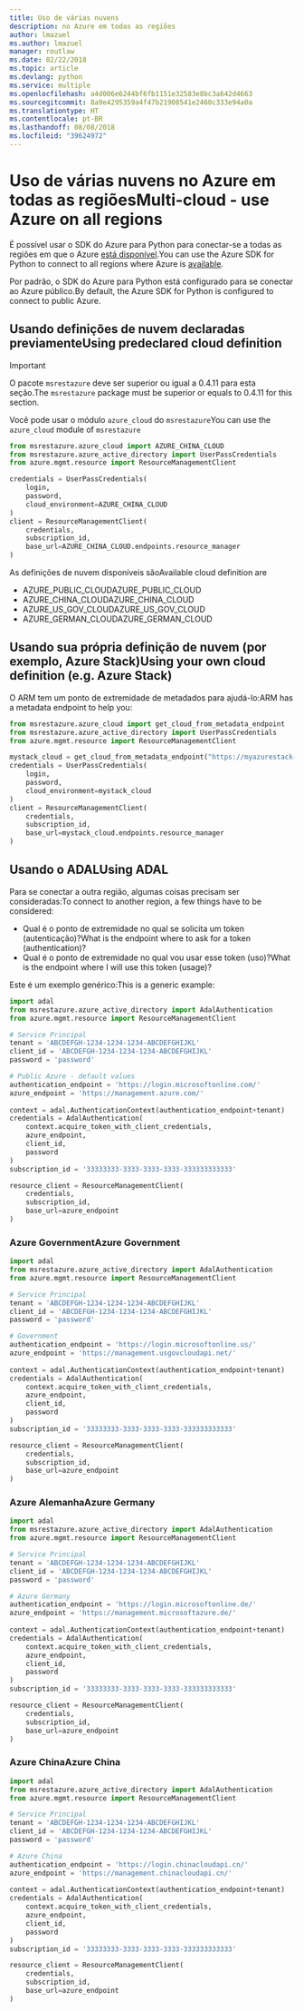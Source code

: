 ```yaml
---
title: Uso de várias nuvens
description: no Azure em todas as regiões
author: lmazuel
ms.author: lmazuel
manager: routlaw
ms.date: 02/22/2018
ms.topic: article
ms.devlang: python
ms.service: multiple
ms.openlocfilehash: a4d006e6244bf6fb1151e32583e8bc3a642d4663
ms.sourcegitcommit: 8a9e4295359a4f47b21908541e2460c333e94a0a
ms.translationtype: HT
ms.contentlocale: pt-BR
ms.lasthandoff: 08/08/2018
ms.locfileid: "39624972"
---
```

# <a name="multi-cloud---use-azure-on-all-regions"></a><span data-ttu-id="9455e-103">Uso de várias nuvens no Azure em todas as regiões</span><span class="sxs-lookup"><span data-stu-id="9455e-103">Multi-cloud - use Azure on all regions</span></span>

<span data-ttu-id="9455e-104">É possível usar o SDK do Azure para Python para conectar-se a todas as regiões em que o Azure [está disponível](https://azure.microsoft.com/regions/services).</span><span class="sxs-lookup"><span data-stu-id="9455e-104">You can use the Azure SDK for Python to connect to all regions where Azure is [available](https://azure.microsoft.com/regions/services).</span></span>

<span data-ttu-id="9455e-105">Por padrão, o SDK do Azure para Python está configurado para se conectar ao Azure público.</span><span class="sxs-lookup"><span data-stu-id="9455e-105">By default, the Azure SDK for Python is configured to connect to public Azure.</span></span>

## <a name="using-predeclared-cloud-definition"></a><span data-ttu-id="9455e-106">Usando definições de nuvem declaradas previamente</span><span class="sxs-lookup"><span data-stu-id="9455e-106">Using predeclared cloud definition</span></span>

> [!IMPORTANT]
> <span data-ttu-id="9455e-107">O pacote `msrestazure` deve ser superior ou igual a 0.4.11 para esta seção.</span><span class="sxs-lookup"><span data-stu-id="9455e-107">The `msrestazure` package must be superior or equals to 0.4.11 for this section.</span></span>

<span data-ttu-id="9455e-108">Você pode usar o módulo `azure_cloud` do `msrestazure`</span><span class="sxs-lookup"><span data-stu-id="9455e-108">You can use the `azure_cloud` module of `msrestazure`</span></span>

```python
from msrestazure.azure_cloud import AZURE_CHINA_CLOUD
from msrestazure.azure_active_directory import UserPassCredentials
from azure.mgmt.resource import ResourceManagementClient

credentials = UserPassCredentials(
    login,
    password,
    cloud_environment=AZURE_CHINA_CLOUD
)
client = ResourceManagementClient(
    credentials,
    subscription_id,
    base_url=AZURE_CHINA_CLOUD.endpoints.resource_manager
)
``` 
  
<span data-ttu-id="9455e-109">As definições de nuvem disponíveis são</span><span class="sxs-lookup"><span data-stu-id="9455e-109">Available cloud definition are</span></span>
  - <span data-ttu-id="9455e-110">AZURE_PUBLIC_CLOUD</span><span class="sxs-lookup"><span data-stu-id="9455e-110">AZURE_PUBLIC_CLOUD</span></span>
  - <span data-ttu-id="9455e-111">AZURE_CHINA_CLOUD</span><span class="sxs-lookup"><span data-stu-id="9455e-111">AZURE_CHINA_CLOUD</span></span>
  - <span data-ttu-id="9455e-112">AZURE_US_GOV_CLOUD</span><span class="sxs-lookup"><span data-stu-id="9455e-112">AZURE_US_GOV_CLOUD</span></span>
  - <span data-ttu-id="9455e-113">AZURE_GERMAN_CLOUD</span><span class="sxs-lookup"><span data-stu-id="9455e-113">AZURE_GERMAN_CLOUD</span></span>

## <a name="using-your-own-cloud-definition-eg-azure-stack"></a><span data-ttu-id="9455e-114">Usando sua própria definição de nuvem (por exemplo, Azure Stack)</span><span class="sxs-lookup"><span data-stu-id="9455e-114">Using your own cloud definition (e.g. Azure Stack)</span></span>
<span data-ttu-id="9455e-115">O ARM tem um ponto de extremidade de metadados para ajudá-lo:</span><span class="sxs-lookup"><span data-stu-id="9455e-115">ARM has a metadata endpoint to help you:</span></span>

```python
from msrestazure.azure_cloud import get_cloud_from_metadata_endpoint
from msrestazure.azure_active_directory import UserPassCredentials
from azure.mgmt.resource import ResourceManagementClient

mystack_cloud = get_cloud_from_metadata_endpoint("https://myazurestack-arm-endpoint.com")
credentials = UserPassCredentials(
    login,
    password,
    cloud_environment=mystack_cloud
)
client = ResourceManagementClient(
    credentials,
    subscription_id,
    base_url=mystack_cloud.endpoints.resource_manager
)
```
## <a name="using-adal"></a><span data-ttu-id="9455e-116">Usando o ADAL</span><span class="sxs-lookup"><span data-stu-id="9455e-116">Using ADAL</span></span>

<span data-ttu-id="9455e-117">Para se conectar a outra região, algumas coisas precisam ser consideradas:</span><span class="sxs-lookup"><span data-stu-id="9455e-117">To connect to another region, a few things have to be considered:</span></span>

- <span data-ttu-id="9455e-118">Qual é o ponto de extremidade no qual se solicita um token (autenticação)?</span><span class="sxs-lookup"><span data-stu-id="9455e-118">What is the endpoint where to ask for a token (authentication)?</span></span>
- <span data-ttu-id="9455e-119">Qual é o ponto de extremidade no qual vou usar esse token (uso)?</span><span class="sxs-lookup"><span data-stu-id="9455e-119">What is the endpoint where I will use this token (usage)?</span></span>

<span data-ttu-id="9455e-120">Este é um exemplo genérico:</span><span class="sxs-lookup"><span data-stu-id="9455e-120">This is a generic example:</span></span>

```python
import adal
from msrestazure.azure_active_directory import AdalAuthentication
from azure.mgmt.resource import ResourceManagementClient

# Service Principal
tenant = 'ABCDEFGH-1234-1234-1234-ABCDEFGHIJKL'
client_id = 'ABCDEFGH-1234-1234-1234-ABCDEFGHIJKL'
password = 'password'

# Public Azure - default values
authentication_endpoint = 'https://login.microsoftonline.com/'
azure_endpoint = 'https://management.azure.com/'
    
context = adal.AuthenticationContext(authentication_endpoint+tenant)
credentials = AdalAuthentication(
    context.acquire_token_with_client_credentials,
    azure_endpoint,
    client_id,
    password
)
subscription_id = '33333333-3333-3333-3333-333333333333'

resource_client = ResourceManagementClient(
    credentials,
    subscription_id,
    base_url=azure_endpoint
)
```

### <a name="azure-government"></a><span data-ttu-id="9455e-121">Azure Government</span><span class="sxs-lookup"><span data-stu-id="9455e-121">Azure Government</span></span>
```python
import adal
from msrestazure.azure_active_directory import AdalAuthentication
from azure.mgmt.resource import ResourceManagementClient

# Service Principal
tenant = 'ABCDEFGH-1234-1234-1234-ABCDEFGHIJKL'
client_id = 'ABCDEFGH-1234-1234-1234-ABCDEFGHIJKL'
password = 'password'

# Government
authentication_endpoint = 'https://login.microsoftonline.us/'
azure_endpoint = 'https://management.usgovcloudapi.net/'
    
context = adal.AuthenticationContext(authentication_endpoint+tenant)
credentials = AdalAuthentication(
    context.acquire_token_with_client_credentials,
    azure_endpoint,
    client_id,
    password
)
subscription_id = '33333333-3333-3333-3333-333333333333'

resource_client = ResourceManagementClient(
    credentials,
    subscription_id,
    base_url=azure_endpoint
)
```

### <a name="azure-germany"></a><span data-ttu-id="9455e-122">Azure Alemanha</span><span class="sxs-lookup"><span data-stu-id="9455e-122">Azure Germany</span></span>
```python
import adal
from msrestazure.azure_active_directory import AdalAuthentication
from azure.mgmt.resource import ResourceManagementClient

# Service Principal
tenant = 'ABCDEFGH-1234-1234-1234-ABCDEFGHIJKL'
client_id = 'ABCDEFGH-1234-1234-1234-ABCDEFGHIJKL'
password = 'password'

# Azure Germany
authentication_endpoint = 'https://login.microsoftonline.de/'
azure_endpoint = 'https://management.microsoftazure.de/'
    
context = adal.AuthenticationContext(authentication_endpoint+tenant)
credentials = AdalAuthentication(
    context.acquire_token_with_client_credentials,
    azure_endpoint,
    client_id,
    password
)
subscription_id = '33333333-3333-3333-3333-333333333333'

resource_client = ResourceManagementClient(
    credentials,
    subscription_id,
    base_url=azure_endpoint
)
```

### <a name="azure-china"></a><span data-ttu-id="9455e-123">Azure China</span><span class="sxs-lookup"><span data-stu-id="9455e-123">Azure China</span></span>
```python
import adal
from msrestazure.azure_active_directory import AdalAuthentication
from azure.mgmt.resource import ResourceManagementClient

# Service Principal
tenant = 'ABCDEFGH-1234-1234-1234-ABCDEFGHIJKL'
client_id = 'ABCDEFGH-1234-1234-1234-ABCDEFGHIJKL'
password = 'password'

# Azure China
authentication_endpoint = 'https://login.chinacloudapi.cn/'
azure_endpoint = 'https://management.chinacloudapi.cn/'
    
context = adal.AuthenticationContext(authentication_endpoint+tenant)
credentials = AdalAuthentication(
    context.acquire_token_with_client_credentials,
    azure_endpoint,
    client_id,
    password
)
subscription_id = '33333333-3333-3333-3333-333333333333'

resource_client = ResourceManagementClient(
    credentials,
    subscription_id,
    base_url=azure_endpoint
)
```

